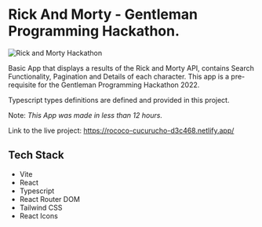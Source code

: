 # Rick And Morty - Gentleman Programming Hackathon.

![Rick and Morty Hackathon](https://user-images.githubusercontent.com/55967440/193396032-65cd8d33-0a9d-43ad-b5ff-92a339b7512a.png)

Basic App that displays a results of the Rick and Morty API, contains Search Functionality, Pagination and Details of each character. This app is a pre-requisite for the Gentleman Programming Hackathon 2022.

Typescript types definitions are defined and provided in this project.

Note: *This App was made in less than 12 hours.*

Link to the live project: https://rococo-cucurucho-d3c468.netlify.app/

## Tech Stack

* Vite
* React
* Typescript
* React Router DOM
* Tailwind CSS
* React Icons
